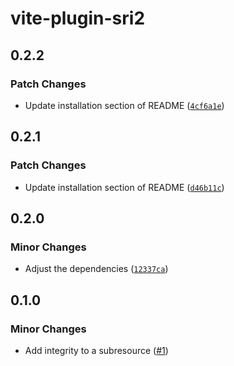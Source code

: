 # vite-plugin-sri2

## 0.2.2

### Patch Changes

- Update installation section of README ([`4cf6a1e`](https://github.com/keita-hino/vite-plugin-sri/commit/4cf6a1eff1ba7f91b22c13a3b4d21eea33fa6a69))

## 0.2.1

### Patch Changes

- Update installation section of README ([`d46b11c`](https://github.com/keita-hino/vite-plugin-sri/commit/d46b11c5bbbd00c241fc9246f894881ae9563f98))

## 0.2.0

### Minor Changes

- Adjust the dependencies ([`12337ca`](https://github.com/keita-hino/vite-plugin-sri/commit/12337ca8f74ca3ed1e5d811d5d87f5ceede95a22))

## 0.1.0

### Minor Changes

- Add integrity to a subresource ([#1](https://github.com/keita-hino/vite-plugin-sri2/pull/1))
